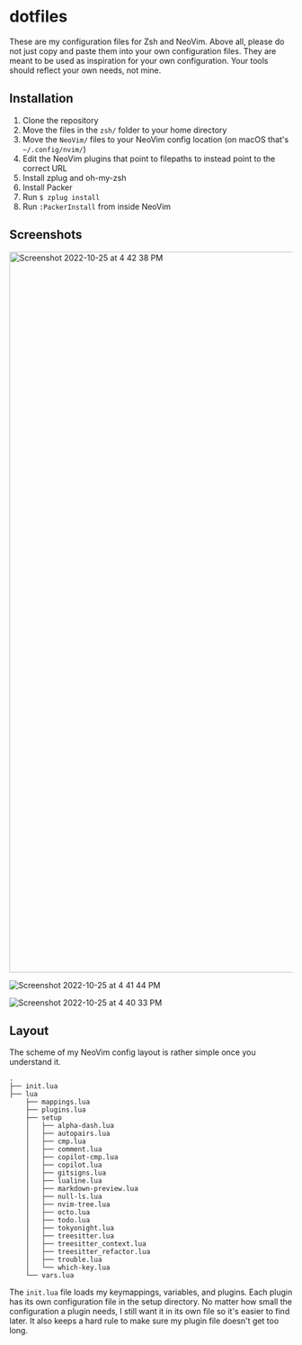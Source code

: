 # dotfiles

These are my configuration files for Zsh and NeoVim. Above all, please do not just copy and paste them into your own configuration files. They are meant to be used as inspiration for your own configuration. Your tools should reflect your own needs, not mine.

## Installation

1. Clone the repository
2. Move the files in the `zsh/` folder to your home directory
3. Move the `NeoVim/` files to your NeoVim config location (on macOS that's `~/.config/nvim/`)
4. Edit the NeoVim plugins that point to filepaths to instead point to the correct URL
5. Install zplug and oh-my-zsh
6. Install Packer
7. Run `$ zplug install`
8. Run `:PackerInstall` from inside NeoVim

## Screenshots

<img width="1280" alt="Screenshot 2022-10-25 at 4 42 38 PM" src="https://user-images.githubusercontent.com/93488695/197888062-f3496952-f86f-4ea3-86eb-56668e7872b5.png">

![Screenshot 2022-10-25 at 4 41 44 PM](https://user-images.githubusercontent.com/93488695/197888095-cbbe5e4e-f48b-43f4-bec6-f146df96d459.png)

![Screenshot 2022-10-25 at 4 40 33 PM](https://user-images.githubusercontent.com/93488695/197888152-a74306cc-8c16-4e39-85a9-788fdc2d4425.png)

## Layout

The scheme of my NeoVim config layout is rather simple once you understand it.

```
.
├── init.lua
├── lua
    ├── mappings.lua
    ├── plugins.lua
    ├── setup
    │   ├── alpha-dash.lua
    │   ├── autopairs.lua
    │   ├── cmp.lua
    │   ├── comment.lua
    │   ├── copilot-cmp.lua
    │   ├── copilot.lua
    │   ├── gitsigns.lua
    │   ├── lualine.lua
    │   ├── markdown-preview.lua
    │   ├── null-ls.lua
    │   ├── nvim-tree.lua
    │   ├── octo.lua
    │   ├── todo.lua
    │   ├── tokyonight.lua
    │   ├── treesitter.lua
    │   ├── treesitter_context.lua
    │   ├── treesitter_refactor.lua
    │   ├── trouble.lua
    │   └── which-key.lua
    └── vars.lua
```

The `init.lua` file loads my keymappings, variables, and plugins. Each plugin has its own configuration file in the setup directory. No matter how small the configuration a plugin needs, I still want it in its own file so it's easier to find later. It also keeps a hard rule to make sure my plugin file doesn't get too long.
